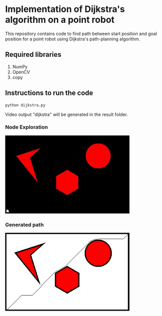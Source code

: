 # Implementation of Dijkstra's algorithm on a point robot
This repository contains code to find path between start position and goal position for a point robot using Dijkstra's path-planning algorithm.

## Required libraries 
1. NumPy
2. OpenCV
3. copy

## Instructions to run the code
```
python dijkstra.py
```
Video output "dijkstra" will be generated in the result folder.

### Node Exploration
![](https://github.com/AbhijitMahalle/dijkstra/blob/master/gif/dijkstra.gif)

### Generated path
![](https://github.com/AbhijitMahalle/dijkstra/blob/master/result/path.png)
